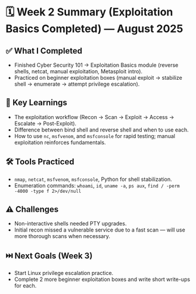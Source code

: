 # 🗓️ Week 2 Summary (Exploitation Basics Completed) — August 2025

## ✅ What I Completed
- Finished Cyber Security 101 → Exploitation Basics module (reverse shells, netcat, manual exploitation, Metasploit intro).
- Practiced on beginner exploitation boxes (manual exploit → stabilize shell → enumerate → attempt privilege escalation).

## 🧠 Key Learnings
- The exploitation workflow (Recon → Scan → Exploit → Access → Escalate → Post-Exploit).
- Difference between bind shell and reverse shell and when to use each.
- How to use `nc`, `msfvenom`, and `msfconsole` for rapid testing; manual exploitation reinforces fundamentals.

## 🛠 Tools Practiced
- `nmap`, `netcat`, `msfvenom`, `msfconsole`, Python for shell stabilization.
- Enumeration commands: `whoami`, `id`, `uname -a`, `ps aux`, `find / -perm -4000 -type f 2>/dev/null`

## ⚠️ Challenges
- Non-interactive shells needed PTY upgrades.
- Initial recon missed a vulnerable service due to a fast scan — will use more thorough scans when necessary.

## ⏭️ Next Goals (Week 3)
- Start Linux privilege escalation practice.
- Complete 2 more beginner exploitation boxes and write short write-ups for each.
